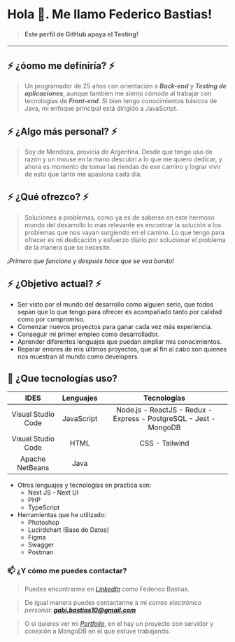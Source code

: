 # Hola 👋. Me llamo Federico Bastias! 
>#### Este perfil de GitHub apoya el Testing!
-----------------------------------------------------------------------
## ⚡ ¿óomo me definiría? ⚡
>Un programador de 25 años con orientación a ***Back-end*** y ***Testing de aplicaciones***, aunque tambien me siento cómodo al trabajar con tecnologías de  ***Front-end***. Si bien tengo conocimientos básicos de Java, mi enfoque principal está dirigido a JavaScript.

## ⚡ ¿Algo más personal? ⚡
>Soy de Mendoza, provicia de Argentina. Desde que tengo uso de razón y un mouse en la mano descubrí a lo que me quiero dedicar, y ahora es momento de tomar las riendas de ese camino y lograr vivir de esto que tanto me apasiona cada dia.

## ⚡ ¿Qué ofrezco? ⚡
>Soluciones a problemas, como ya es de saberse en este hermoso mundo del desarrollo lo mas relevante es encontrar la solución a los problemas que nos vayan surgiendo en el camino. Lo que tengo para ofrecer es mi dedicación y esfuerzo diario por solucionar el problema de la manera que se necesite. 

_¡Primero que funcione y después hace que se vea bonito!_

## ⚡ ¿Objetivo actual? ⚡
* Ser visto por el mundo del desarrollo como alguien serio, que todos sepan que lo que tengo para ofrecer es acompañado tanto por calidad como por compromiso. 
* Comenzar nuevos proyectos para ganar cada vez más experiencia.
* Conseguir mi primer empleo como desarrollador.
* Aprender diferentes lenguajes que puedan ampliar mis conocimientos.
* Reparar errores de mis últimos proyectos, que al fin al cabo son quienes nos muestran al mundo como developers.

## 🌱 ¿Que tecnologías uso?

| IDES | Lenguajes | Tecnologías |
| :------: | :------: | :------: |
| Visual Studio Code | JavaScript | Node.js - ReactJS - Redux - Express - PostgreSQL - Jest - MongoDB  |  
| Visual Studio Code | HTML | CSS - Tailwind | 
| Apache NetBeans | Java |  |

* Otros lenguajes y técnologías en practica son:
    * Next JS - Next UI
    * PHP
    * TypeScript
* Herramientas que he utilizado: 
    * Photoshop
    * Lucirdchart (Base de Datos)
    * Figma
    * Swagger
    * Postman

### 📫 ¿Y cómo me puedes contactar?
> Puedes encontrarme en *[LinkedIn][1]* como Federico Bastias.

> De igual manera puedes contactarme a mi *correo electrónico personal*: ***gabi.bastias10@gmail.com***

> O si quieres ver mi *[Portfolio][2]*, en el hay un proyecto con servidor y conexión a MongoDB en el que estuve trabajando.
<!--
**GabiBastias/GabiBastias** is a ✨ _special_ ✨ repository because its `README.md` (this file) appears on your GitHub profile.

Here are some ideas to get you started:

- 🔭 I’m currently working on ...
- 🌱 I’m currently learning ...
- 👯 I’m looking to collaborate on ...
- 🤔 I’m looking for help with ...
- 💬 Ask me about ...
- 📫 How to reach me: ...
- 😄 Pronouns: ...
- ⚡ Fun fact: ...
-->

[1]: https://www.linkedin.com/in/federicobastias/
[2]: https://portfolio-fgdev.vercel.app/
